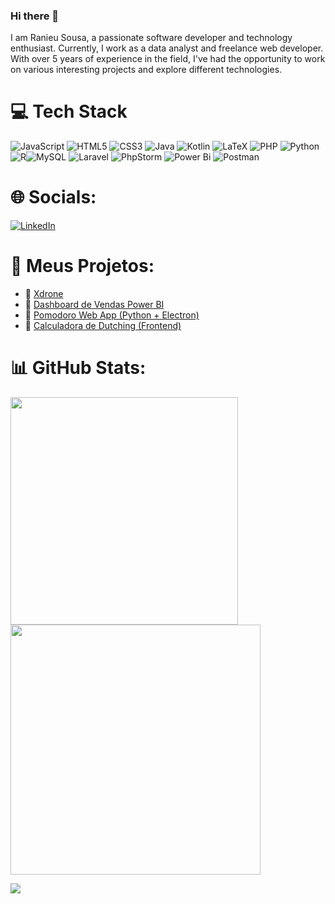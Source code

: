 ### Hi there 👋

I am Ranieu Sousa, a passionate software developer and technology enthusiast. Currently, I work as a data analyst and freelance web developer. With over 5 years of experience in the field, I've had the opportunity to work on various interesting projects and explore different technologies.

# 💻 Tech Stack
![JavaScript](https://img.shields.io/badge/javascript-%23323330.svg?style=for-the-badge&logo=javascript&logoColor=%23F7DF1E) ![HTML5](https://img.shields.io/badge/html5-%23E34F26.svg?style=for-the-badge&logo=html5&logoColor=white) ![CSS3](https://img.shields.io/badge/css3-%231572B6.svg?style=for-the-badge&logo=css3&logoColor=white) ![Java](https://img.shields.io/badge/java-%23ED8B00.svg?style=for-the-badge&logo=openjdk&logoColor=white) ![Kotlin](https://img.shields.io/badge/kotlin-%237F52FF.svg?style=for-the-badge&logo=kotlin&logoColor=white) ![LaTeX](https://img.shields.io/badge/latex-%23008080.svg?style=for-the-badge&logo=latex&logoColor=white) ![PHP](https://img.shields.io/badge/php-%23777BB4.svg?style=for-the-badge&logo=php&logoColor=white) ![Python](https://img.shields.io/badge/python-3670A0?style=for-the-badge&logo=python&logoColor=ffdd54) ![R](https://img.shields.io/badge/r-%23276DC3.svg?style=for-the-badge&logo=r&logoColor=white)![MySQL](https://img.shields.io/badge/mysql-%2300f.svg?style=for-the-badge&logo=mysql&logoColor=white) ![Laravel](https://img.shields.io/badge/laravel-%23FF2D20.svg?style=for-the-badge&logo=laravel&logoColor=white) ![PhpStorm](https://img.shields.io/badge/phpstorm-143?style=for-the-badge&logo=phpstorm&logoColor=black&color=black&labelColor=darkorchid) ![Power Bi](https://img.shields.io/badge/power_bi-F2C811?style=for-the-badge&logo=powerbi&logoColor=black) ![Postman](https://img.shields.io/badge/Postman-FF6C37?style=for-the-badge&logo=postman&logoColor=white)
# 🌐 Socials:
 [![LinkedIn](https://img.shields.io/badge/LinkedIn-%230077B5.svg?logo=linkedin&logoColor=white)](https://www.linkedin.com/in/ranieu-sousa-33957a9b/) 
 # 🚀 Meus Projetos:

- 🔗 [Xdrone](https://xdronespmw.com.br/)
- 🔗 [Dashboard de Vendas Power BI](https://app.powerbi.com/view?r=eyJrIjoiNjUyMGU0MzgtMDczNy00MWVhLWI1ZTktNWQ4Y2EzYjI4OTY4IiwidCI6ImZjYjljNzRmLWRiODMtNDRlZC1iMjlhLWRkZGRmMjBiZTI5OCJ9)
- 🔗 [Pomodoro Web App (Python + Electron)](https://github.com/ranieusousa/pomodoro-app)
- 🔗 [Calculadora de Dutching (Frontend)](https://v0-dutching-calculator-improvement.vercel.app/)

# 📊 GitHub Stats:
<img src="https://github-readme-stats-wheat-two-53.vercel.app/api?username=ranieusousa&theme=merko&hide_border=false&include_all_commits=false&count_private=false"  width="364px" />                    <img src="https://github-readme-streak-stats.herokuapp.com/?user=ranieusousa&theme=merko&hide_border=false"  width="400px" />



![](https://github-readme-stats-wheat-two-53.vercel.app/api/top-langs/?username=ranieusousa&theme=neon&hide_border=false&include_all_commits=false&count_private=false&layout=compact)

